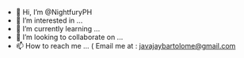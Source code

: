 - 👋 Hi, I’m @NightfuryPH
- 👀 I’m interested in ... 
- 🌱 I’m currently learning ...
- 💞️ I’m looking to collaborate on ...
- 📫 How to reach me ...
( Email me at : javajaybartolome@gmail.com
<!---
NightfuryPH/NightfuryPH is a ✨ special ✨ repository because its `README.md` (this file) appears on your GitHub profile.
You can click the Preview link to take a look at your changes.
--->
